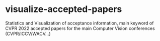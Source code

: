 # visualize-accepted-papers
Statistics and Visualization of acceptance information, main keyword of CVPR 2022 accepted papers for the main Computer Vision conferences (CVPR/ICCV/WACV...)
